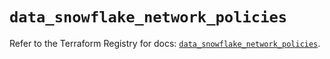 # `data_snowflake_network_policies`

Refer to the Terraform Registry for docs: [`data_snowflake_network_policies`](https://registry.terraform.io/providers/snowflakedb/snowflake/2.6.0/docs/data-sources/network_policies).
